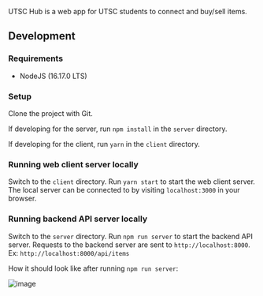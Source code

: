 UTSC Hub is a web app for UTSC students to connect and buy/sell items.


 ## Development



 ### Requirements

 - NodeJS (16.17.0 LTS)

 ### Setup

 Clone the project with Git.

 If developing for the server, run `npm install` in the `server` directory. 

 If developing for the client, run `yarn` in the `client` directory.


 ### Running web client server locally

 Switch to the `client` directory. Run `yarn start` to start the web client server. The local server can be connected to by visiting `localhost:3000` in your browser.

 ### Running backend API server locally

 Switch to the `server` directory. Run `npm run server` to start the backend API server. Requests to the backend server are sent to `http://localhost:8000`. Ex: `http://localhost:8000/api/items`

 How it should look like after running `npm run server`:

 ![image](https://user-images.githubusercontent.com/69706702/192059643-aab9938c-783b-497e-b19f-4291653a4cec.png)